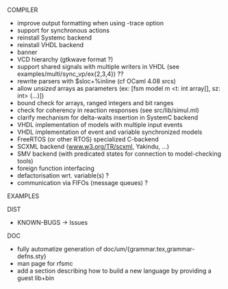 COMPILER

- improve output formatting when using -trace option
- support for synchronous actions
- reinstall Systemc backend
- reinstall VHDL backend
- banner
- VCD hierarchy (gtkwave format ?)
- support shared signals with multiple writers in VHDL (see examples/multi/sync_vp/ex{2,3,4}) ??
- rewrite parsers with $sloc+%inline (cf OCaml 4.08 srcs)
- allow _unsized_ arrays as parameters (ex: [fsm model m <t: int array[], sz: int> (...)])
- bound check for arrays, ranged integers and bit ranges
- check for coherency in reaction responses (see src/lib/simul.ml)
- clarify mechanism for delta-waits insertion in SystemC backend
- VHDL implementation of models with multiple input events
- VHDL implementation of event and variable synchronized models
- FreeRTOS (or other RTOS) specialized C-backend
- SCXML backend (www.w3.org/TR/scxml, Yakindu, ...)
- SMV backend (with predicated states for connection to model-checking tools)
- foreign function interfacing
- defactorisation wrt. variable(s) ?
- communication via FIFOs (message queues) ?

EXAMPLES

DIST

- KNOWN-BUGS -> Issues

DOC
- fully automatize generation of doc/um/{grammar.tex,grammar-defns.sty}
- man page for rfsmc
- add a section describing how to build a new language by providing a guest lib+bin

